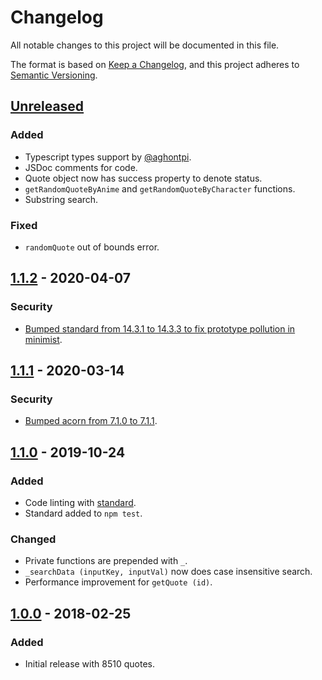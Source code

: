 # Changelog

All notable changes to this project will be documented in this file.

The format is based on [Keep a Changelog](https://keepachangelog.com/en/1.0.0/),
and this project adheres to [Semantic Versioning](https://semver.org/spec/v2.0.0.html).

## [Unreleased]
### Added
- Typescript types support by [@aghontpi](https://github.com/aghontpi).
- JSDoc comments for code.
- Quote object now has success property to denote status.
- `getRandomQuoteByAnime` and `getRandomQuoteByCharacter` functions.
- Substring search.

### Fixed
- `randomQuote` out of bounds error.

## [1.1.2] - 2020-04-07
### Security
- [Bumped standard from 14.3.1 to 14.3.3 to fix prototype pollution in minimist](https://github.com/advisories/GHSA-vh95-rmgr-6w4m).

## [1.1.1] - 2020-03-14
### Security
- [Bumped acorn from 7.1.0 to 7.1.1](https://github.com/advisories/GHSA-7fhm-mqm4-2wp7).

## [1.1.0] - 2019-10-24
### Added
- Code linting with [standard](https://standardjs.com/index.html).
- Standard added to `npm test`.

### Changed
- Private functions are prepended with `_`.
- `_searchData (inputKey, inputVal)` now does case insensitive search.
- Performance improvement for `getQuote (id)`.

## [1.0.0] - 2018-02-25
### Added
- Initial release with 8510 quotes.

[unreleased]: https://github.com/FR0ST1N/animequotes/compare/master...develop
[1.1.2]: https://github.com/FR0ST1N/animequotes/compare/v1.1.1...v1.1.2
[1.1.1]: https://github.com/FR0ST1N/animequotes/compare/v1.1.0...v1.1.1
[1.1.0]: https://github.com/FR0ST1N/animequotes/compare/v1.0.0...v1.1.0
[1.0.0]: https://github.com/FR0ST1N/animequotes/releases/tag/v1.0.0
